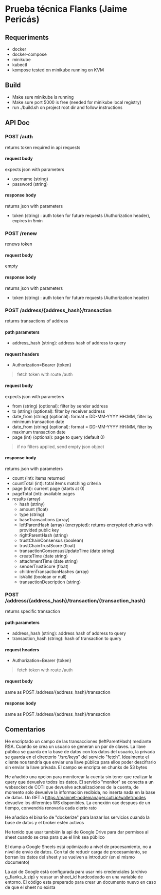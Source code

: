 # Prueba técnica Flanks (Jaime Pericás)

## Requeriments
- docker
- docker-compose
- minikube
- kubectl
- kompose
tested on minikube running on KVM

## Build

- Make sure minikube is running
- Make sure port 5000 is free (needed for minikube local registry)
- run ./build.sh on project root dir and follow instructions

## API Doc

### POST /auth

returns token required in api requests

#### request body
expects json with parameters
- username (string)
- password (string)

#### response body
returns json with parameters
- token (string) : auth token for future requests (Authorization header), expires in 5min


### POST /renew

renews token

#### request body
empty

#### response body
returns json with parameters
- token (string) : auth token for future requests (Authorization header)


### POST /address/{address_hash}/transaction

returns transactions of address

#### path parameters
- address_hash (string): address hash of address to query

#### request headers
- Authorization=Bearer {token}
> fetch token with route /auth

#### request body
expects json with parameters
- from (string) (optional): filter by sender address
- to (string) (optional): filter by receiver address
- date_from (string) (optional): format = DD-MM-YYYY HH:MM, filter by minimum transaction date
- date_from (string) (optional): format = DD-MM-YYYY HH:MM, filter by maximum transaction date
- page (int) (optional): page to query (default 0)
> if no filters applied, send empty json object

#### response body
returns json with parameters
- count (int): items returned
- countTotal (int): total items matching criteria
- page (int): current page (starts at 0)
- pageTotal (int): available pages
- results (array)
  - hash (striny)
  - amount (float)
  - type (string)
  - baseTransactions (array)
  - leftParentHash (array) (encrypted): returns encrypted chunks with provided public key
  - rightParentHash (string)
  - trustChainConsensus (boolean)
  - trustChainTrustScore (float)
  - transactionConsensusUpdateTime (date string)
  - createTime (date string)
  - attachmentTime (date string)
  - senderTrustScore (float)
  - childrenTransactionHashes (array)
  - isValid (boolean or null)
  - transactionDescription (string)


### POST /address/{address_hash}/transaction/{transaction_hash}

returns specific transaction

#### path parameters
- address_hash (string): address hash of address to query
- transaction_hash (string): hash of transaction to query

#### request headers
- Authorization=Bearer {token}
> fetch token with route /auth

#### request body
same as POST /address/{address_hash}/transaction

#### response body
same as POST /address/{address_hash}/transaction

## Comentarios

He encriptado un campo de las transacciones (leftParentHash) mediante RSA. Cuando se crea un usuario se generan un par de claves. La llave pública se guarda en la base de datos con los datos del usuario, la privada se guarda en el directorio "/src/keys" del servicio "fetch". Idealmente el cliente nos tendría que enviar una llave pública para ellos poder descifrarlo sin enviar la llave privada. El campo se encripta en chunks de 53 bytes

He añadido una opcion para monitorear la cuenta sin tener que realizar la query que devuelve todos los datos. El servicio "monitor" se conecta a un websocket de COTI que devuelve actualizaciones de la cuenta, de momento solo devuelve la información recibida, no inserta nada en la base de datos. Un GET a https://mainnet-nodemanager.coti.io/wallet/nodes devuelve los diferentes WS disponibles. La conexión cae despues de un tiempo, convendría renovarla cada cierto rato

He añadido el binario de "dockerize" para lanzar los servicios cuando la base de datos y el broker estén activos

He tenido que usar también la api de Google Drive para dar permisos al sheet cuando se crea para que el link sea público

El dump a Google Sheets está optimizado a nivel de procesamiento, no a nivel de envio de datos. Con tal de reducir carga de procesamiento, se borran los datos del sheet y se vuelven a introducir (en el mismo documento)

La api de Google está configurada para usar mis credenciales (archivo g_flanks_k.zip) y reusar un sheet_id hardcodeado en una variable de entorno. El código esta preparado para crear un documento nuevo en caso de que el sheet no exista
